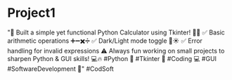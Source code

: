 # Project1
"🚀 Built a simple yet functional Python Calculator using Tkinter! 🎨💡  ✅ Basic arithmetic operations ➕➖✖️➗ ✅ Dark/Light mode toggle 🌙☀️ ✅ Error handling for invalid expressions ⚠️  Always fun working on small projects to sharpen Python &amp; GUI skills! 💻🔥  #Python 🐍 #Tkinter 🎨 #Coding 💻 #GUI #SoftwareDevelopment 🚀" #CodSoft
